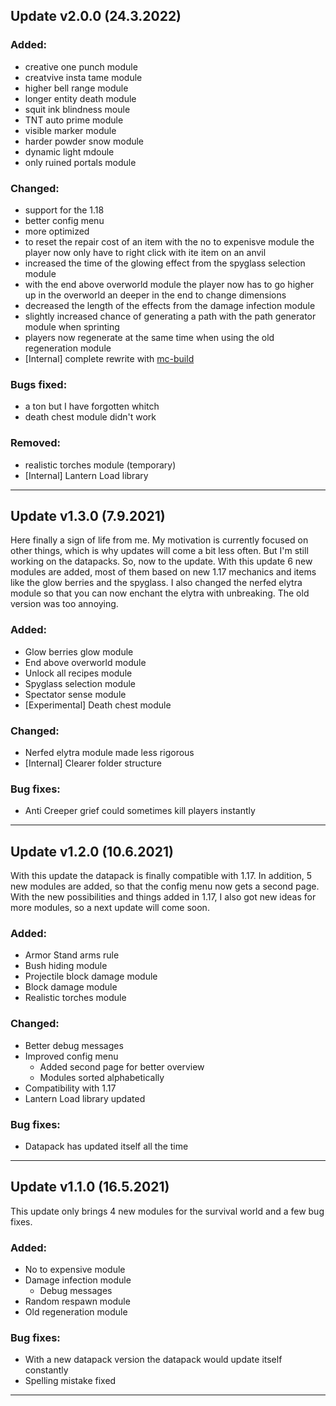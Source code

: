 
## Update v2.0.0 (24.3.2022)

### Added:
 - creative one punch module
 - creatvive insta tame module
 - higher bell range module
 - longer entity death module
 - squit ink blindness moule
 - TNT auto prime module
 - visible marker module
 - harder powder snow module
 - dynamic light mdoule
 - only ruined portals module

### Changed:
 - support for the 1.18
 - better config menu
 - more optimized
 - to reset the repair cost of an item with the no to expenisve module the player now only have to right click with ite item on an anvil
 - increased the time of the glowing effect from the spyglass selection module
 - with the end above overworld module the player now has to go higher up in the overworld an deeper in the end to change dimensions
 - decreased the length of the effects from the damage infection module 
 - slightly increased chance of generating a path with the path generator module when sprinting
 - players now regenerate at the same time when using the old regeneration module
 - [Internal] complete rewrite with [mc-build](https://github.com/mc-build/mc-build)

### Bugs fixed:
 - a ton but I have forgotten whitch
 - death chest module didn't work

### Removed:
 - realistic torches module (temporary)
 - [Internal] Lantern Load library

***

## Update v1.3.0 (7.9.2021)

Here finally a sign of life from me. My motivation is currently focused on other things, which is why updates will come a bit less often. But I'm still working on the datapacks. So, now to the update.
With this update 6 new modules are added, most of them based on new 1.17 mechanics and items like the glow berries and the spyglass. I also changed the nerfed elytra module so that you can now enchant the elytra with unbreaking. The old version was too annoying. 

### Added:
- Glow berries glow module
- End above overworld module
- Unlock all recipes module
- Spyglass selection module
- Spectator sense module
- [Experimental] Death chest module

### Changed:
- Nerfed elytra module made less rigorous
- [Internal] Clearer folder structure

### Bug fixes:
- Anti Creeper grief could sometimes kill players instantly

***

## Update v1.2.0 (10.6.2021)

With this update the datapack is finally compatible with 1.17. In addition, 5 new modules are added, so that the config menu now gets a second page.
With the new possibilities and things added in 1.17, I also got new ideas for more modules, so a next update will come soon.

### Added:
- Armor Stand arms rule
- Bush hiding module
- Projectile block damage module
- Block damage module
- Realistic torches module

### Changed:
- Better debug messages
- Improved config menu
  - Added second page for better overview
  - Modules sorted alphabetically
- Compatibility with 1.17
- Lantern Load library updated

### Bug fixes:
- Datapack has updated itself all the time

***

## Update v1.1.0 (16.5.2021)

This update only brings 4 new modules for the survival world and a few bug fixes.

### Added:
- No to expensive module
- Damage infection module
    - Debug messages
- Random respawn module
- Old regeneration module

### Bug fixes:
- With a new datapack version the datapack would update itself constantly
- Spelling mistake fixed

***
